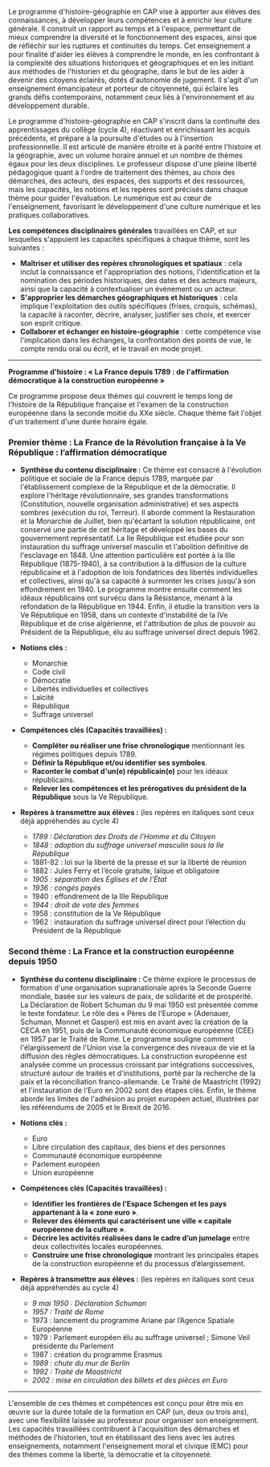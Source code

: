 Le programme d'histoire-géographie en CAP vise à apporter aux élèves des connaissances, à développer leurs compétences et à enrichir leur culture générale. Il construit un rapport au temps et à l'espace, permettant de mieux comprendre la diversité et le fonctionnement des espaces, ainsi que de réfléchir sur les ruptures et continuités du temps. Cet enseignement a pour finalité d'aider les élèves à comprendre le monde, en les confrontant à la complexité des situations historiques et géographiques et en les initiant aux méthodes de l'historien et du géographe, dans le but de les aider à devenir des citoyens éclairés, dotés d'autonomie de jugement. Il s'agit d'un enseignement émancipateur et porteur de citoyenneté, qui éclaire les grands défis contemporains, notamment ceux liés à l'environnement et au développement durable.

Le programme d'histoire-géographie en CAP s'inscrit dans la continuité des apprentissages du collège (cycle 4), réactivant et enrichissant les acquis précédents, et prépare à la poursuite d'études ou à l'insertion professionnelle. Il est articulé de manière étroite et à parité entre l'histoire et la géographie, avec un volume horaire annuel et un nombre de thèmes égaux pour les deux disciplines. Le professeur dispose d'une pleine liberté pédagogique quant à l'ordre de traitement des thèmes, au choix des démarches, des acteurs, des espaces, des supports et des ressources, mais les capacités, les notions et les repères sont précisés dans chaque thème pour guider l'évaluation. Le numérique est au cœur de l'enseignement, favorisant le développement d'une culture numérique et les pratiques collaboratives.

**Les compétences disciplinaires générales** travaillées en CAP, et sur lesquelles s'appuient les capacités spécifiques à chaque thème, sont les suivantes :

- **Maîtriser et utiliser des repères chronologiques et spatiaux** : cela inclut la connaissance et l'appropriation des notions, l'identification et la nomination des périodes historiques, des dates et des acteurs majeurs, ainsi que la capacité à contextualiser un événement ou un acteur.
- **S'approprier les démarches géographiques et historiques** : cela implique l'exploitation des outils spécifiques (frises, croquis, schémas), la capacité à raconter, décrire, analyser, justifier ses choix, et exercer son esprit critique.
- **Collaborer et échanger en histoire-géographie** : cette compétence vise l'implication dans les échanges, la confrontation des points de vue, le compte rendu oral ou écrit, et le travail en mode projet.

---

**Programme d'histoire : « La France depuis 1789 : de l'affirmation démocratique à la construction européenne »**

Ce programme propose deux thèmes qui couvrent le temps long de l'histoire de la République française et l'examen de la construction européenne dans la seconde moitié du XXe siècle. Chaque thème fait l'objet d'un traitement d'une durée horaire égale.

### **Premier thème : La France de la Révolution française à la Ve République : l’affirmation démocratique**

- **Synthèse du contenu disciplinaire :**
  Ce thème est consacré à l'évolution politique et sociale de la France depuis 1789, marquée par l'établissement complexe de la République et de la démocratie. Il explore l'héritage révolutionnaire, ses grandes transformations (Constitution, nouvelle organisation administrative) et ses aspects sombres (exécution du roi, Terreur). Il aborde comment la Restauration et la Monarchie de Juillet, bien qu'écartant la solution républicaine, ont conservé une partie de cet héritage et développé les bases du gouvernement représentatif. La IIe République est étudiée pour son instauration du suffrage universel masculin et l'abolition définitive de l'esclavage en 1848. Une attention particulière est portée à la IIIe République (1875-1940), à sa contribution à la diffusion de la culture républicaine et à l'adoption de lois fondatrices des libertés individuelles et collectives, ainsi qu'à sa capacité à surmonter les crises jusqu'à son effondrement en 1940. Le programme montre ensuite comment les idéaux républicains ont survécu dans la Résistance, menant à la refondation de la République en 1944. Enfin, il étudie la transition vers la Ve République en 1958, dans un contexte d'instabilité de la IVe République et de crise algérienne, et l'attribution de plus de pouvoir au Président de la République, élu au suffrage universel direct depuis 1962.

- **Notions clés :**

  - Monarchie
  - Code civil
  - Démocratie
  - Libertés individuelles et collectives
  - Laïcité
  - République
  - Suffrage universel

- **Compétences clés (Capacités travaillées) :**

  - **Compléter ou réaliser une frise chronologique** mentionnant les régimes politiques depuis 1789.
  - **Définir la République et/ou identifier ses symboles**.
  - **Raconter le combat d'un(e) républicain(e)** pour les idéaux républicains.
  - **Relever les compétences et les prérogatives du président de la République** sous la Ve République.

- **Repères à transmettre aux élèves :** (les repères en italiques sont ceux déjà appréhendés au cycle 4)
  - _1789 : Déclaration des Droits de l’Homme et du Citoyen_
  - _1848 : adoption du suffrage universel masculin sous la IIe République_
  - 1881-82 : loi sur la liberté de la presse et sur la liberté de réunion
  - 1882 : Jules Ferry et l’école gratuite, laïque et obligatoire
  - _1905 : séparation des Églises et de l’État_
  - _1936 : congés payés_
  - 1940 : effondrement de la IIIe République
  - _1944 : droit de vote des femmes_
  - 1958 : constitution de la Ve République
  - 1962 : instauration du suffrage universel direct pour l’élection du Président de la République

### **Second thème : La France et la construction européenne depuis 1950**

- **Synthèse du contenu disciplinaire :**
  Ce thème explore le processus de formation d'une organisation supranationale après la Seconde Guerre mondiale, basée sur les valeurs de paix, de solidarité et de prospérité. La Déclaration de Robert Schuman du 9 mai 1950 est présentée comme le texte fondateur. Le rôle des « Pères de l'Europe » (Adenauer, Schuman, Monnet et Gasperi) est mis en avant avec la création de la CECA en 1951, puis de la Communauté économique européenne (CEE) en 1957 par le Traité de Rome. Le programme souligne comment l'élargissement de l'Union vise la convergence des niveaux de vie et la diffusion des règles démocratiques. La construction européenne est analysée comme un processus croissant par intégrations successives, structuré autour de traités et d'institutions, porté par la recherche de la paix et la réconciliation franco-allemande. Le Traité de Maastricht (1992) et l'instauration de l'Euro en 2002 sont des étapes clés. Enfin, le thème aborde les limites de l'adhésion au projet européen actuel, illustrées par les référendums de 2005 et le Brexit de 2016.

- **Notions clés :**

  - Euro
  - Libre circulation des capitaux, des biens et des personnes
  - Communauté économique européenne
  - Parlement européen
  - Union européenne

- **Compétences clés (Capacités travaillées) :**

  - **Identifier les frontières de l’Espace Schengen et les pays appartenant à la « zone euro »**.
  - **Relever des éléments qui caractérisent une ville « capitale européenne de la culture »**.
  - **Décrire les activités réalisées dans le cadre d’un jumelage** entre deux collectivités locales européennes.
  - **Construire une frise chronologique** montrant les principales étapes de la construction européenne et du processus d’élargissement.

- **Repères à transmettre aux élèves :** (les repères en italiques sont ceux déjà appréhendés au cycle 4)
  - _9 mai 1950 : Déclaration Schuman_
  - _1957 : Traité de Rome_
  - 1973 : lancement du programme Ariane par l’Agence Spatiale Européenne
  - 1979 : Parlement européen élu au suffrage universel ; Simone Veil présidente du Parlement
  - 1987 : création du programme Erasmus
  - _1989 : chute du mur de Berlin_
  - _1992 : Traité de Maastricht_
  - _2002 : mise en circulation des billets et des pièces en Euro_

---

L'ensemble de ces thèmes et compétences est conçu pour être mis en œuvre sur la durée totale de la formation en CAP (un, deux ou trois ans), avec une flexibilité laissée au professeur pour organiser son enseignement. Les capacités travaillées contribuent à l'acquisition des démarches et méthodes de l'historien, tout en établissant des liens avec les autres enseignements, notamment l'enseignement moral et civique (EMC) pour des thèmes comme la liberté, la démocratie et la citoyenneté.
